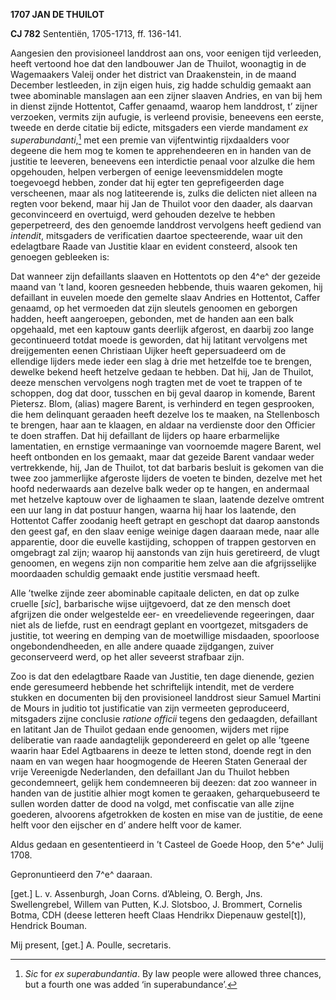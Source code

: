 **1707 JAN DE THUILOT**

**CJ 782** Sententiën, 1705-1713, ff. 136-141.

Aangesien den provisioneel landdrost aan ons, voor eenigen tijd
verleeden, heeft vertoond hoe dat den landbouwer Jan de Thuilot,
woonagtig in de Wagemaakers Valeij onder het district van Draakenstein,
in de maand December lestleeden, in zijn eigen huis, zig hadde schuldig
gemaakt aan twee abominable manslagen aan een zijner slaaven Andries, en
van bij hem in dienst zijnde Hottentot, Caffer genaamd, waarop hem
landdrost, t’ zijner verzoeken, vermits zijn aufugie, is verleend
provisie, beneevens een eerste, tweede en derde citatie bij edicte,
mitsgaders een vierde mandament *ex superabundanti*,[^1] met een premie
van vijfentwintig rijxdaalders voor degeene die hem mog te komen te
apprehendeeren en in handen van de justitie te leeveren, beneevens een
interdictie penaal voor alzulke die hem opgehouden, helpen verbergen of
eenige leevensmiddelen mogte toegevoegd hebben, zonder dat hij egter ten
geprefigeerden dage verscheenen, maar als nog latiteerende is, zulks die
delicten niet alleen na regten voor bekend, maar hij Jan de Thuilot voor
den daader, als daarvan geconvinceerd en overtuigd, werd gehouden
dezelve te hebben geperpetreerd, des den genoemde landdrost vervolgens
heeft gediend van *intendit*, mitsgaders de verificatien daartoe
specteerende, waar uit den edelagtbare Raade van Justitie klaar en
evident consteerd, alsook ten genoegen gebleeken is:

Dat wanneer zijn defaillants slaaven en Hottentots op den 4^e^ der
gezeide maand van ’t land, kooren gesneeden hebbende, thuis waaren
gekomen, hij defaillant in euvelen moede den gemelte slaav Andries en
Hottentot, Caffer genaamd, op het vermoeden dat zijn sleutels genoomen
en geborgen hadden, heeft aangeroepen, gebonden, met de handen aan een
balk opgehaald, met een kaptouw gants deerlijk afgerost, en daarbij zoo
lange gecontinueerd totdat moede is geworden, dat hij latitant
vervolgens met dreijgementen eenen Christiaan Uijker heeft gepersuadeerd
om de ellendige lijders mede ieder een slag à drie met hetzelfde toe te
brengen, dewelke bekend heeft hetzelve gedaan te hebben. Dat hij, Jan de
Thuilot, deeze menschen vervolgens nogh tragten met de voet te trappen
of te schoppen, dog dat door, tusschen en bij geval daarop in komende,
Barent Pietersz. Blom, (alias) magere Barent, is verhinderd en tegen
gesprooken, die hem delinquant geraaden heeft dezelve los te maaken, na
Stellenbosch te brengen, haar aan te klaagen, en aldaar na verdienste
door den Officier te doen straffen. Dat hij defaillant de lijders op
haare erbarmelijke lamentatien, en ernstige vermaaninge van voornoemde
magere Barent, wel heeft ontbonden en los gemaakt, maar dat gezeide
Barent vandaar weder vertrekkende, hij, Jan de Thuilot, tot dat barbaris
besluit is gekomen van die twee zoo jammerlijke afgeroste lijders de
voeten te binden, dezelve met het hoofd nederwaards aan dezelve balk
weder op te hangen, en andermaal met hetzelve kaptouw over de lighaamen
te slaan, laatende dezelve omtrent een uur lang in dat postuur hangen,
waarna hij haar los laatende, den Hottentot Caffer zoodanig heeft
getrapt en geschopt dat daarop aanstonds den geest gaf, en den slaav
eenige weinige dagen daaraan mede, naar alle apparentie, door die
euvelle kastijding, schoppen of trappen gestorven en omgebragt zal zijn;
waarop hij aanstonds van zijn huis geretireerd, de vlugt genoomen, en
wegens zijn non comparitie hem zelve aan die afgrijsselijke moordaaden
schuldig gemaakt ende justitie versmaad heeft.

Alle ’twelke zijnde zeer abominable capitaale delicten, en dat op zulke
cruelle \[*sic*\], barbarische wijse uijtgevoerd, dat ze den mensch doet
afgrijzen die onder welgestelde eer- en vreedelievende regeeringen, daar
niet als de liefde, rust en eendragt geplant en voortgezet, mitsgaders
de justitie, tot weering en demping van de moetwillige misdaaden,
spoorloose ongebondendheeden, en alle andere quaade zijdgangen, zuiver
geconserveerd werd, op het aller seveerst strafbaar zijn.

Zoo is dat den edelagtbare Raade van Justitie, ten dage dienende, gezien
ende geresumeerd hebbende het schriftelijk intendit, met de verdere
stukken en documenten bij den provisioneel landdrost sieur Samuel
Martini de Mours in juditio tot justificatie van zijn vermeeten
geproduceerd, mitsgaders zijne conclusie *ratione officii* tegens den
gedaagden, defaillant en latitant Jan de Thuilot gedaan ende genoomen,
wijders met rijpe deliberatie van raade aandagtelijk gepondereerd en
gelet op alle ’tgeene waarin haar Edel Agtbaarens in deeze te letten
stond, doende regt in den naam en van wegen haar hoogmogende de Heeren
Staten Generaal der vrije Vereenigde Nederlanden, den defaillant Jan du
Thuilot hebben gecondemneert, gelijk hem condemneeren bij deezen: dat
zoo wanneer in handen van de justitie alhier mogt komen te geraaken,
geharquebuseerd te sullen worden datter de dood na volgd, met
confiscatie van alle zijne goederen, alvoorens afgetrokken de kosten en
mise van de justitie, de eene helft voor den eijscher en d’ andere helft
voor de kamer.

Aldus gedaan en gesententieerd in ’t Casteel de Goede Hoop, den 5^e^
Julij 1708.

Gepronuntieerd den 7^e^ daaraan.

\[get.\] L. v. Assenburgh, Joan Corns. d’Ableing, O. Bergh, Jns.
Swellengrebel, Willem van Putten, K.J. Slotsboo, J. Brommert, Cornelis
Botma, CDH (deese letteren heeft Claas Hendrikx Diepenauw gestel\[t\]),
Hendrick Bouman.

Mij present, \[get.\] A. Poulle, secretaris.

[^1]: *Sic* for *ex superabundantia*. By law people were allowed three
    chances, but a fourth one was added ‘in superabundance’.
